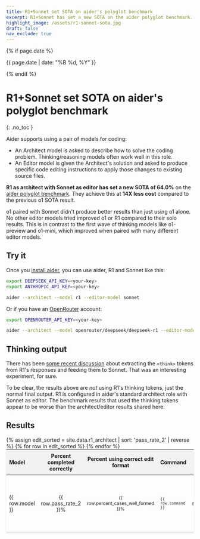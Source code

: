 ```yaml
---
title: R1+Sonnet set SOTA on aider's polyglot benchmark
excerpt: R1+Sonnet has set a new SOTA on the aider polyglot benchmark. At 14X less cost compared to o1.
highlight_image: /assets/r1-sonnet-sota.jpg
draft: false
nav_exclude: true
---
```

{% if page.date %}
<p class="post-date">{{ page.date | date: "%B %d, %Y" }}</p>
{% endif %}

# R1+Sonnet set SOTA on aider's polyglot benchmark
{: .no_toc }

<canvas id="editChart" width="800" height="450" style="margin-top: 20px"></canvas>

Aider supports using a pair of models for coding:

- An Architect model is asked to describe how to solve the coding problem. Thinking/reasoning models often work well in this role.
- An Editor model is given the Architect's solution and asked to produce specific code editing instructions to apply those changes to existing source files.

**R1 as architect with Sonnet as editor has set a new SOTA of 64.0%** on the 
[aider polyglot benchmark](/2024/12/21/polyglot.html).
They achieve this at **14X less cost** compared to the previous o1 SOTA result.

o1 paired with Sonnet didn't produce better results than just using o1 alone.
No other editor models tried improved o1 or R1 compared to their solo results.
This is in contrast to the first wave of thinking models like o1-preview and o1-mini,
which improved when paired with many different editor models.


## Try it

Once you [install aider](https://aider.chat/docs/install.html),
you can use aider, R1 and Sonnet like this:

```bash
export DEEPSEEK_API_KEY=<your-key>
export ANTHROPIC_API_KEY=<your-key>

aider --architect --model r1 --editor-model sonnet
```

Or if you have an [OpenRouter](https://openrouter.ai) account:

```bash
export OPENROUTER_API_KEY=<your-key>

aider --architect --model openrouter/deepseek/deepseek-r1 --editor-model openrouter/anthropic/claude-3.5-sonnet
```

## Thinking output

There has been 
[some recent discussion](https://github.com/Aider-AI/aider/pull/2973)
about extracting the `<think>` tokens from R1's responses
and feeding them to Sonnet.
That was an interesting experiment, for sure.

To be clear, the results above are *not* using R1's thinking tokens, just the normal
final output. 
R1 is configured in aider's standard architect role with Sonnet as editor.
The benchmark results that used the thinking tokens appear to be worse than
the architect/editor results shared here.

## Results

<table style="width: 100%; max-width: 800px; margin: auto; border-collapse: collapse; box-shadow: 0 2px 4px rgba(0,0,0,0.1); font-size: 14px;">
  <thead style="background-color: #f2f2f2;">
    <tr>
      <th style="padding: 8px; text-align: left;">Model</th>
      <th style="padding: 8px; text-align: center;">Percent completed correctly</th>
      <th style="padding: 8px; text-align: center;">Percent using correct edit format</th>
      <th style="padding: 8px; text-align: left;">Command</th>
      <th style="padding: 8px; text-align: center;">Edit format</th>
      <th style="padding: 8px; text-align: center;">Total Cost</th>
    </tr>
  </thead>
  <tbody>
    {% assign edit_sorted = site.data.r1_architect | sort: 'pass_rate_2' | reverse %}
    {% for row in edit_sorted %}
      <tr style="border-bottom: 1px solid #ddd;">
        <td style="padding: 8px;">{{ row.model }}</td>
        <td style="padding: 8px; text-align: center;">{{ row.pass_rate_2 }}%</td>
        <td style="padding: 8px; text-align: center;">{{ row.percent_cases_well_formed }}%</td>
        <td style="padding: 8px;"><code>{{ row.command }}</code></td>
        <td style="padding: 8px; text-align: center;">{{ row.edit_format }}</td>
        <td style="padding: 8px; text-align: center;">{% if row.total_cost == 0 %}?{% else %}${{ row.total_cost | times: 1.0 | round: 2 }}{% endif %}</td>
      </tr>
    {% endfor %}
  </tbody>
</table>

<script src="https://unpkg.com/patternomaly/dist/patternomaly.js"></script>
<script src="https://cdn.jsdelivr.net/npm/chart.js"></script>
<script>
{% assign data_source = edit_sorted %}
{% assign pass_rate_field = "pass_rate_2" %}
{% assign highlight_model = "+" %}
{% assign show_legend = false %}
{% include leaderboard.js %}
</script>
<style>
  tr.selected {
    color: #0056b3;
  }
  table {
    table-layout: fixed;
  }
  td, th {
    word-wrap: break-word;
    overflow-wrap: break-word;
  }
  td:nth-child(3), td:nth-child(4) {
    font-size: 12px;
  }
</style>
